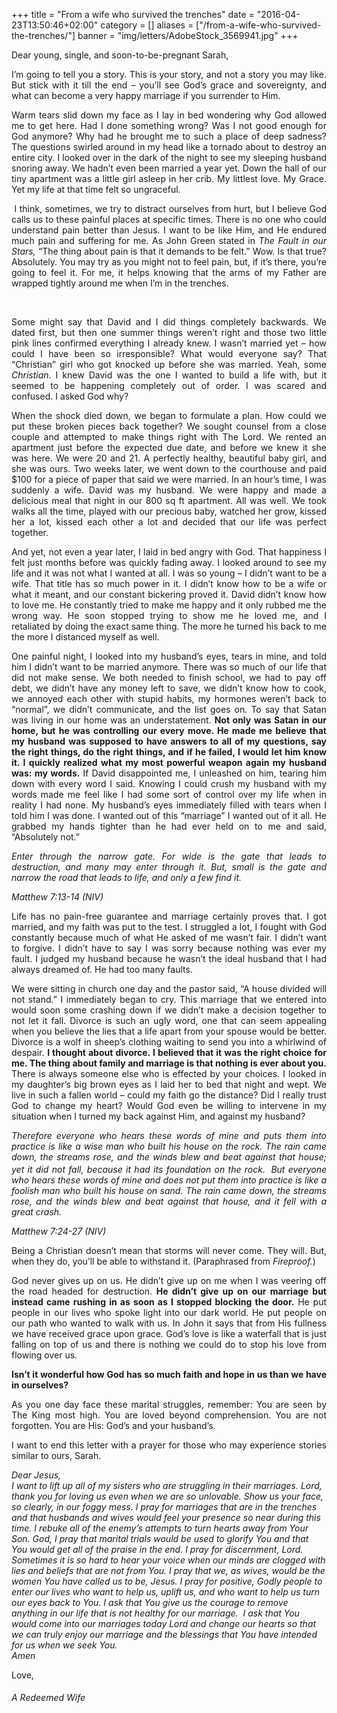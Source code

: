 +++
title = "From a wife who survived the trenches"
date = "2016-04-23T13:50:46+02:00"
category = []
aliases = ["/from-a-wife-who-survived-the-trenches/"]
banner = "img/letters/AdobeStock_3569941.jpg"
+++

<div class="mk-single-content clearfix" itemprop="mainEntityOfPage">
	<div>
<div id="yui_3_16_0_1_1449254882024_2428" class="">
<p style="text-align: justify">Dear young, single, and soon-to-be-pregnant Sarah,</p>
<p style="text-align: justify">I’m going to tell you a story. This is your story, and not a story you may like. But stick with it till the end – you’ll see God’s grace and sovereignty, and what can become a very happy marriage if you surrender to Him.</p>
<p style="text-align: justify"><span id="more-167"></span></p>
<p style="text-align: justify"><span id="yui_3_16_0_1_1449254882024_2430" class="">Warm tears slid down my face as I lay in bed wondering why God allowed me to get here. Had I done something wrong? Was I not good enough for God anymore? Why had he brought me to such a place of deep sadness? The questions swirled around in my head like a tornado about to destroy an entire city. I looked over in the dark of the night to see my sleeping husband snoring away. We hadn’t even been married a year yet. Down the hall of our tiny apartment was a little girl asleep in her crib. My littlest love. My Grace. Yet my life at that time felt so ungraceful.</span></p>
</div>
<p id="yui_3_16_0_1_1449254882024_2434" style="text-align: justify"><span id="yui_3_16_0_1_1449254882024_2436" class="">&nbsp;I think, sometimes, we try to distract ourselves from hurt, but I believe God calls us to these painful places at specific times. There is no one who could understand pain better than Jesus. I want to be like Him, and He endured much pain and suffering for me. As John Green stated in&nbsp;<i id="yui_3_16_0_1_1449254882024_2438" class="">The Fault in our Stars,&nbsp;</i>“The thing about pain is that it demands to be felt.” Wow. Is that true? Absolutely. You may try as you might not to feel pain, but, if it’s there, you’re going to feel it. For me, it helps knowing that the arms of my Father are wrapped tightly around me when I’m in the trenches.</span></p>
<p id="yui_3_16_0_1_1449254882024_2434" style="text-align: justify"><span class="">&nbsp;</span></p>
<p id="yui_3_16_0_1_1449254882024_2442" style="text-align: justify"><span id="yui_3_16_0_1_1449254882024_2444" class="">Some might say that David and I did things completely backwards. We dated first, but then one summer things weren’t right and those two little pink lines confirmed everything I already knew. I wasn’t married yet – how could I have been so irresponsible? What would everyone say? That “Christian” girl who got knocked up before she was married. Yeah, some <em>Christian</em>. I knew David was the one I wanted to build a life with, but it seemed to be happening completely out of order. I was scared and confused. I asked God why? </span></p>
<p style="text-align: justify"><span id="yui_3_16_0_1_1449254882024_2444" class="">When the shock died down, we began to formulate a plan. How could we put these broken pieces back together? We sought counsel from a close couple and attempted to make things right with The Lord. We rented an apartment just before the expected due date, and before we knew it she was here. We were 20 and 21. A perfectly healthy, beautiful baby girl, and she was ours. Two weeks later, we went down to the courthouse and paid $100 for a piece of paper that said we were married. In an hour’s time, I was suddenly a wife. David was my husband. We were happy and made a delicious meal that night in our 800 sq ft apartment. All was well. We took walks all the time, played with our precious baby, watched her grow, kissed her a lot, kissed each other a lot and decided that our life was perfect together.&nbsp;</span></p>
<p id="yui_3_16_0_1_1449254882024_2448" style="text-align: justify"><span id="yui_3_16_0_1_1449254882024_2450" class="">And yet, not even a year later, I laid in bed angry with God. That happiness I felt just months before was quickly fading away. I looked around to see my life and it was not what I wanted at all. I was so young – I didn’t want to be a wife. That title has so much power in it. I didn’t know how to be a wife or what it meant, and our constant bickering proved it. David didn’t know how to love me. He constantly tried to make me happy and it only rubbed me the wrong way. He soon stopped trying to show me he loved me, and I retaliated by doing the exact same thing. The more he turned his back to me the more I distanced myself as well.&nbsp;</span></p>
<p id="yui_3_16_0_1_1449254882024_2454" style="text-align: justify"><span id="yui_3_16_0_1_1449254882024_2456" class="">One painful night, I looked into my husband’s eyes, tears in mine, and told him I didn’t want to be married anymore. There was so much of our life that did not make sense. We both needed to finish school, we had to pay off debt, we didn’t have any money left to save, we didn’t know how to cook, we annoyed each other with stupid habits, my hormones weren’t back to “normal”, we didn’t communicate, and the list goes on. To say that Satan was living in our home was an understatement. <strong>Not only was Satan in our home, but he was controlling our every move. He made me believe that my husband was supposed to have answers to all of my questions, say the right things, do the right things, and if he failed, I would let him know it. I quickly realized what my most powerful weapon again my husband was: my words.</strong> If David disappointed me, I unleashed on him, tearing him down with every word I said. Knowing I could crush my husband with my words made me feel like I had some sort of control over my life when in reality I had none. My husband’s eyes immediately filled with tears when I told him I was done. I wanted out of this “marriage” I wanted out of it all. He grabbed my hands tighter than he had ever held on to me and said, “Absolutely not.”</span></p>
<p id="yui_3_16_0_1_1449254882024_2454" style="text-align: justify"><i id="yui_3_16_0_1_1449254882024_2462" class=""><span id="yui_3_16_0_1_1449254882024_2464" class="">Enter through the narrow gate. For wide is the gate that leads to destruction, and many may enter through it. But, small is the gate and narrow the road that leads to life, and only a few find it.</span></i></p>
<p style="text-align: justify"><i id="yui_3_16_0_1_1449254882024_2462" class=""><span id="yui_3_16_0_1_1449254882024_2464" class="">Matthew 7:13-14 (NIV)</span></i></p>
<p id="yui_3_16_0_1_1449254882024_2468" style="text-align: justify"><span id="yui_3_16_0_1_1449254882024_2470" class="">Life has no pain-free guarantee and marriage certainly proves that. I got married, and my faith was put to the test. I struggled a lot, I fought with God constantly because much of what He asked of me wasn’t fair. I didn’t want to forgive. I didn’t have to say I was sorry because nothing was ever my fault. I judged my husband because he wasn’t the ideal husband that I had always dreamed of. He had too many faults.</span></p>
<p id="yui_3_16_0_1_1449254882024_2474" style="text-align: justify"><span id="yui_3_16_0_1_1449254882024_2476" class="">We were sitting in church one day and the pastor said, “A house divided will not stand.” I immediately began to cry. This marriage that we entered into would soon some crashing down if we didn’t make a decision together to not let it fall. Divorce is such an ugly word, one that can seem appealing when you believe the lies that a life apart from your spouse would be better. Divorce is a wolf in sheep’s clothing waiting to send you into a whirlwind of despair. <strong>I thought about divorce. I believed that it was the right choice for me. The thing about family and marriage is that nothing is ever about you.</strong> There is always someone else who is effected by your choices. I looked in my daughter’s big brown eyes as I laid her to bed that night and wept. We live in such a fallen world – could my faith go the distance? Did I really trust God to change my heart? Would God even be willing to intervene in my situation when I turned my back against Him, and against my husband?</span></p>
<p id="yui_3_16_0_1_1449254882024_2480" style="text-align: justify"><span id="yui_3_16_0_1_1449254882024_2482" class=""><i id="yui_3_16_0_1_1449254882024_2490" class="">Therefore everyone who hears these words of mine and puts them into practice&nbsp;is like a wise man who built his house on the rock.&nbsp;The rain came down, the streams rose, and the winds blew and beat against that house; yet it did not fall, because it had its foundation on the rock.&nbsp;<b id="yui_3_16_0_1_1449254882024_2492" class=""><sup id="yui_3_16_0_1_1449254882024_2494" class="">&nbsp;</sup></b>But everyone who hears these words of mine and does not put them into practice is like a foolish man who built his house on sand.&nbsp;The rain came down, the streams rose, and the winds blew and beat against that house, and it fell with a great crash.</i></span></p>
<p style="text-align: justify"><span id="yui_3_16_0_1_1449254882024_2482" class=""><i id="yui_3_16_0_1_1449254882024_2490" class="">Matthew 7:24-27 (NIV)</i></span></p>
<p id="yui_3_16_0_1_1449254882024_2498" style="text-align: justify"><span id="yui_3_16_0_1_1449254882024_2500" class="">Being a Christian doesn’t mean that storms will never come. They will. But, when they do, you’ll be able to withstand it. (Paraphrased from <em>Fireproof.</em>)</span></p>
<p id="yui_3_16_0_1_1449254882024_2426" style="text-align: justify"><span id="yui_3_16_0_1_1449254882024_2425" class="">God never gives up on us. He didn’t give up on me when I was veering off the road headed for destruction. <strong>He didn’t give up on our marriage but instead came rushing in as soon as I stopped blocking the door.</strong> He put people in our lives who spoke light into our dark world. He put people on our path who wanted to walk with us. In John it says that&nbsp;from<i id="yui_3_16_0_1_1449254882024_2506" class="">&nbsp;</i>His fullness we have received grace upon grace<i id="yui_3_16_0_1_1449254882024_2506" class="">.</i><i id="yui_3_16_0_1_1449254882024_2506" class="">&nbsp;</i>God’s love is like a waterfall that is just falling on top of us and there is nothing we could do to stop his love from flowing over us.&nbsp;</span></p>
<p id="yui_3_16_0_1_1449254882024_2510" style="text-align: justify"><strong><span id="yui_3_16_0_1_1449254882024_2512" class="">Isn’t it wonderful how God has so much faith and hope in us than we have in ourselves?</span></strong></p>
<p id="yui_3_16_0_1_1449254882024_2522" style="text-align: justify"><span id="yui_3_16_0_1_1449254882024_2524" class="">As you one day face these&nbsp;marital struggles, remember: You are seen by The King most high. You are loved beyond comprehension. You are not forgotten. You are His: God’s and your husband’s.</span></p>
</div>
<p style="text-align: justify">I&nbsp;want&nbsp;to end this letter with a prayer for those who may experience stories similar to ours, Sarah.</p>
<div id="yui_3_16_0_1_1449254882024_2534" class=""><i id="yui_3_16_0_1_1449254882024_2536" class=""><span id="yui_3_16_0_1_1449254882024_2538" class="">Dear Jesus,</span></i></div>
<div id="yui_3_16_0_1_1449254882024_2542" class=""><i id="yui_3_16_0_1_1449254882024_2544" class=""><span id="yui_3_16_0_1_1449254882024_2546" class="">I want to lift up all of my sisters who are struggling in their marriages. Lord, thank you for loving us even when we are so unlovable. Show us your face, so clearly, in our foggy mess. I pray for marriages that are in the trenches and that husbands and wives would feel your presence so near during this time. I rebuke all of the enemy’s attempts to turn hearts away from Your Son. God, I pray that marital trials would be used to glorify You and that You would get all of the praise in the end. I pray for discernment, Lord. Sometimes it is so hard to hear your voice when our minds are clogged with lies and beliefs that are not from You. I pray that we, as wives, would be the women You have called us to be, Jesus. I pray for positive, Godly people to enter our lives who want to help us, uplift us, and who want to help us turn our eyes back to You. I ask that You give us the courage to remove anything in our life that is not healthy for our marriage. &nbsp;I ask that You would come into our marriages today Lord and change our hearts so that we can truly enjoy our marriage and the blessings that You have intended for us when we seek You.&nbsp;</span></i></div>
<div id="yui_3_16_0_1_1449254882024_2550" class="" dir="ltr"><i id="yui_3_16_0_1_1449254882024_2552" class=""><span id="yui_3_16_0_1_1449254882024_2554" class="">Amen</span></i></div>
<p dir="ltr" style="text-align: justify">Love,</p>
<h6 class="signature">A Redeemed Wife</h6>
</div>
